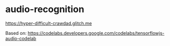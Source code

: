# audio-recognition

https://hyper-difficult-crawdad.glitch.me

Based on:
https://codelabs.developers.google.com/codelabs/tensorflowjs-audio-codelab
